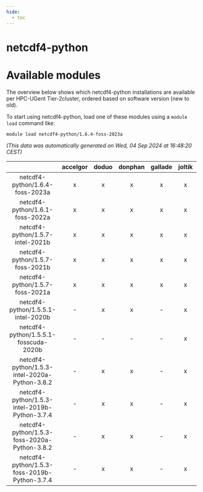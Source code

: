 ```yaml
---
hide:
  - toc
---
```


netcdf4-python
==============

# Available modules


The overview below shows which netcdf4-python installations are available per HPC-UGent Tier-2cluster, ordered based on software version (new to old).

To start using netcdf4-python, load one of these modules using a `module load` command like:

```shell
module load netcdf4-python/1.6.4-foss-2023a
```

*(This data was automatically generated on Wed, 04 Sep 2024 at 16:48:20 CEST)*  

| |accelgor|doduo|donphan|gallade|joltik|shinx|skitty|
| :---: | :---: | :---: | :---: | :---: | :---: | :---: | :---: |
|netcdf4-python/1.6.4-foss-2023a|x|x|x|x|x|x|x|
|netcdf4-python/1.6.1-foss-2022a|x|x|x|x|x|-|x|
|netcdf4-python/1.5.7-intel-2021b|x|x|x|x|x|-|x|
|netcdf4-python/1.5.7-foss-2021b|x|x|x|x|x|-|x|
|netcdf4-python/1.5.7-foss-2021a|x|x|x|x|x|-|x|
|netcdf4-python/1.5.5.1-intel-2020b|-|x|x|-|x|-|x|
|netcdf4-python/1.5.5.1-fosscuda-2020b|-|-|-|-|x|-|-|
|netcdf4-python/1.5.3-intel-2020a-Python-3.8.2|-|x|x|-|x|-|x|
|netcdf4-python/1.5.3-intel-2019b-Python-3.7.4|-|x|x|-|x|-|x|
|netcdf4-python/1.5.3-foss-2020a-Python-3.8.2|-|x|x|-|x|-|x|
|netcdf4-python/1.5.3-foss-2019b-Python-3.7.4|-|x|x|-|x|-|x|
